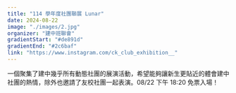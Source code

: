 ```yaml
---
title: "114 學年度社團聯展 Lunar"
date: 2024-08-22
image: "./images/2.jpg"
organizer: "建中班聯會"
gradientStart: "#de891d"
gradientEnd: "#2c6baf"
link: "https://www.instagram.com/ck_club_exhibition__"
---
```


一個聚集了建中幾乎所有動態社團的展演活動，希望能夠讓新生更貼近的體會建中社團的熱情，除外也邀請了友校社團一起表演。08/22 下午 18:20 免票入場！
